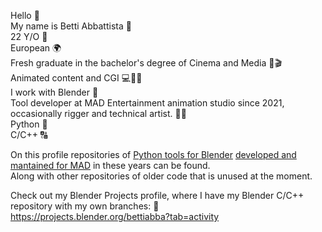 Hello 👋   
My name is Betti Abbattista 🦌   
22 Y/O 📅  
European 🌍  
Fresh graduate in the bachelor's degree of Cinema and Media 🎥🎬  
Animated content and CGI 💻👩‍💻   
I work with Blender 🔌   
Tool developer at MAD Entertainment animation studio since 2021, occasionally rigger and technical artist. 🎨🔢   
Python  🐍  
C/C++ 🔠  

On this profile repositories of [Python tools for Blender](https://github.com/Betti83771/BlenderBoneMerger) [developed and mantained for MAD](https://github.com/Betti83771/MAD_tools_for_Blender3) in these years can be found.  
Along with other repositories of older code that is unused at the moment.  

Check out my Blender Projects profile, where I have my Blender C/C++ repository with my own branches: 🌿  
https://projects.blender.org/bettiabba?tab=activity  

<!---
Betti83771/Betti83771 is a ✨ special ✨ repository because its `README.md` (this file) appears on your GitHub profile.
You can click the Preview link to take a look at your changes.
--->
